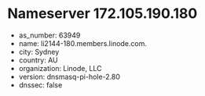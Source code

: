 # Nameserver 172.105.190.180

* as_number: 63949
* name: li2144-180.members.linode.com.
* city: Sydney
* country: AU
* organization: Linode, LLC
* version: dnsmasq-pi-hole-2.80
* dnssec: false
